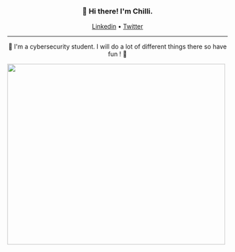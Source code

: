<h3 align="center">👋 Hi there! I'm Chilli.</h3>
<p align="center">
  <a href="https://www.linkedin.com/in/terence-dufrane/">Linkedin</a> •
  <a href="https://twitter.com/Chilli_psd">Twitter</a>
</p>

---
<p align="center"> 👀 I'm a cybersecurity student. I will do a lot of different things there so have fun ! 👀 </p>

<img src="https://tenor.com/bnuB4.gif" width="498" height="412" />
